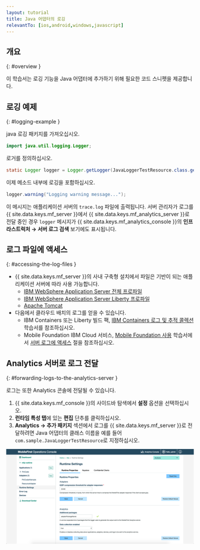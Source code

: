 ```yaml
---
layout: tutorial
title: Java 어댑터의 로깅
relevantTo: [ios,android,windows,javascript]
---
```

<!-- NLS_CHARSET=UTF-8 -->
## 개요
{: #overview }

이 학습서는 로깅 기능을 Java 어댑터에 추가하기 위해 필요한 코드 스니펫을 제공합니다.

## 로깅 예제
{: #logging-example }

java 로깅 패키지를 가져오십시오.

```java
import java.util.logging.Logger;
```

로거를 정의하십시오.

```java
static Logger logger = Logger.getLogger(JavaLoggerTestResource.class.getName());
```

이제 메소드 내부에 로깅을 포함하십시오.

```java
logger.warning("Logging warning message...");
```

이 메시지는 애플리케이션 서버의 `trace.log` 파일에 출력됩니다. 서버 관리자가 로그를 {{ site.data.keys.mf_server }}에서 {{ site.data.keys.mf_analytics_server }}로 전달 중인 경우 `logger` 메시지가 {{ site.data.keys.mf_analytics_console }}의 **인프라스트럭처 → 서버 로그 검색** 보기에도 표시됩니다.

## 로그 파일에 액세스
{: #accessing-the-log-files }

* {{ site.data.keys.mf_server }}의 사내 구축형 설치에서 파일은 기반이 되는 애플리케이션 서버에 따라 사용 가능합니다.
    * [IBM WebSphere Application Server 전체 프로파일](http://ibm.biz/knowctr#SSEQTP_8.5.5/com.ibm.websphere.base.doc/ae/ttrb_trcover.html)
    * [IBM WebSphere Application Server Liberty 프로파일](http://ibm.biz/knowctr#SSEQTP_8.5.5/com.ibm.websphere.wlp.doc/ae/rwlp_logging.html?cp=SSEQTP_8.5.5%2F1-16-0-0)
    * [Apache Tomcat](http://tomcat.apache.org/tomcat-7.0-doc/logging.html)
* 다음에서 클라우드 배치의 로그를 얻을 수 있습니다.
    * IBM Containers 또는 Liberty 빌드 팩, [IBM Containers 로그 및 추적 콜렉션](../../../bluemix/mobilefirst-server-using-scripts/log-and-trace-collection/) 학습서를 참조하십시오.
    * Mobile Foundation IBM Cloud 서비스, [Mobile Foundation 사용](../../../bluemix/using-mobile-foundation) 학습서에서 [서버 로그에 액세스](../../../bluemix/using-mobile-foundation/#accessing-server-logs) 절을 참조하십시오.

## Analytics 서버로 로그 전달
{: #forwarding-logs-to-the-analytics-server }

로그는 또한 Analytics 콘솔에 전달될 수 있습니다.

1. {{ site.data.keys.mf_console }}의 사이드바 탐색에서 **설정** 옵션을 선택하십시오.
2. **런타임 특성 탭**에 있는 **편집** 단추를 클릭하십시오.
3. **Analytics → 추가 패키지** 섹션에서 로그를 {{ site.data.keys.mf_server }}로 전달하려면 Java 어댑터의 클래스 이름을 예를 들어 `com.sample.JavaLoggerTestResource`로 지정하십시오.

![콘솔에서 로그 필터링](java-filter.png)
